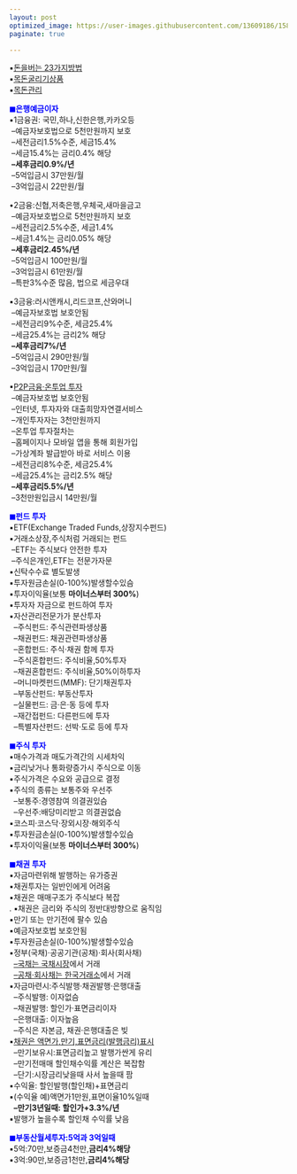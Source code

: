 ```yaml
---
layout: post
optimized_image: https://user-images.githubusercontent.com/13609186/158834851-5c5d7736-001b-448d-8bb6-eb99f2f16233.jpg
paginate: true

---
```


▪[돈을버는 23가지방법](https://www.aladin.co.kr/shop/ebook/wPreviewViewer.aspx?itemid=257981624)<br>
▪[목돈굴리기상품](https://cbnote.com/articles/%EB%AA%A9%EB%8F%88%EA%B5%B4%EB%A6%AC%EA%B8%B0%EC%83%81%ED%92%88/)<br>
▪[목돈관리](https://cbnote.com/articles/%EB%AA%A9%EB%8F%88%EA%B4%80%EB%A6%AC/)<br>

<span style="color:blue">**◼은행예금이자**</span><br>
▪1금융권: 국민,하나,신한은행,카카오등<br>
&nbsp;–예금자보호법으로 5천만원까지 보호<br>
&nbsp;–세전금리1.5%수준, 세금15.4%<br>
&nbsp;–세금15.4%는 금리0.4% 해당<br>
&nbsp;**–세후금리0.9%/년**<br>
&nbsp;–5억입금시 37만원/월<br>
&nbsp;–3억입금시 22만원/월<br>

•2금융:신협,저축은행,우체국,새마을금고<br>
&nbsp;–예금자보호법으로 5천만원까지 보호<br>
&nbsp;–세전금리2.5%수준, 세금1.4%<br>
&nbsp;–세금1.4%는 금리0.05% 해당<br>
&nbsp;**–세후금리2.45%/년**<br>
&nbsp;–5억입금시 100만원/월<br>
&nbsp;–3억입금시 61만원/월<br>
&nbsp;–특판3%수준 많음, 법으로 세금우대<br>

▪3금융:러시앤캐시,리드코프,산와머니<br>
&nbsp;–예금자보호법 보호안됨<br>
&nbsp;–세전금리9%수준, 세금25.4%<br>
&nbsp;–세금25.4%는 금리2% 해당<br>
&nbsp;**–세후금리7%/년**<br>
&nbsp;–5억입금시 290만원/월<br>
&nbsp;–3억입금시 170만원/월<br>

▪[P2P금융·온투업 투자](https://www.junsungki.com/magazine/post-detail.do?id=1096&group=ASSET)<br>
&nbsp;–예금자보호법 보호안됨<br>
&nbsp;–인터넷, 투자자와 대출희망자연결서비스<br>
&nbsp;–개인투자자는 3천만원까지<br>
&nbsp;–온투업 투자절차는<br>
&nbsp;–홈페이지나 모바일 앱을 통해 회원가입<br>
&nbsp;–가상계좌 발급받아 바로 서비스 이용<br>
&nbsp;–세전금리8%수준, 세금25.4%<br>
&nbsp;–세금25.4%는 금리2.5% 해당<br>
&nbsp;**–세후금리5.5%/년**<br>
&nbsp;–3천만원입금시 14만원/월<br>

<span style="color:blue">**◼펀드 투자**</span><br>
▪ETF(Exchange Traded Funds,상장지수펀드)<br>
▪거래소상장,주식처럼 거래되는 펀드<br>
&nbsp;–ETF는 주식보다 안전한 투자<br>
&nbsp;–주식은개인,ETF는 전문가자문<br>
▪신탁수수료 별도발생<br>
▪투자원금손실(0-100%)발생할수있슴<br>
▪투자이익율(보통 **마이너스부터 300%**)<br>
▪투자자 자금으로 펀드하여 투자<br>
▪자산관리전문가가 분산투자<br>
&nbsp; –주식펀드: 주식관련파생상품<br>
&nbsp; –채권펀드: 채권관련파생상품<br>
&nbsp; –혼합펀드: 주식·채권 함께 투자<br>
&nbsp; –주식혼합펀드: 주식비율,50%투자<br>
&nbsp; –채권혼합펀드: 주식비율,50%이하투자<br>
&nbsp; –머니마켓펀드(MMF): 단기채권투자<br>
&nbsp; –부동산펀드: 부동산투자<br>
&nbsp; –실물펀드: 금·은·동 등에 투자<br>
&nbsp; –재간접펀드: 다른펀드에 투자<br>
&nbsp; –특별자산펀드: 선박·도로 등에 투자<br>

<span style="color:blue">**◼주식 투자**</span><br>
▪매수가격과 매도가격간의 시세차익<br>
▪금리낮거나 통화량증가시 주식으로 이동<br>
▪주식가격은 수요와 공급으로 결정<br>
▪주식의 종류는 보통주와 우선주<br>
&nbsp; –보통주:경영참여 의결권있슴<br>
&nbsp; –우선주:배당미리받고 의결권없슴<br>
▪코스피·코스닥·장외시장·해외주식<br>
▪투자원금손실(0-100%)발생할수있슴<br>
▪투자이익율(보통 **마이너스부터 300%**)<br>

<span style="color:blue">**◼채권 투자**</span><br>
▪자금마련위해 발행하는 유가증권<br>
▪채권투자는 일반인에게 어려움<br>
▪채권은 매매구조가 주식보다 복잡<br>.
▪채권은 금리와 주식의 정반대방향으로 움직임<br>
▪만기 또는 만기전에 팔수 있슴<br>
▪예금자보호법 보호안됨<br>
▪투자원금손실(0-100%)발생할수있슴<br>
▪정부(국채)·공공기관(공채)·회사(회사채)<br>
&nbsp; [–국채는 국채시장](https://ktb.moef.go.kr/koreaExchnBondMrkt.do)에서 거래<br>
&nbsp; [–공채·회사채는 한국거래소](http://www.krx.co.kr/main/main.jsp)에서 거래<br>
▪자금마련시:주식발행·채권발행·은행대출<br>
&nbsp; –주식발행: 이자없슴<br>
&nbsp; –채권발행: 할인가·표면금리이자<br>
&nbsp; –은행대출: 이자높음<br>
&nbsp; –주식은 자본금, 채권·은행대출은 빚<br>
▪[채권은 액면가,만기,표면금리(발행금리)표시](https://www.iprovest.com/financial/bond/bondguide/bondstudy_7.html)<br>
&nbsp; –만기보유시:표면금리높고 발행가싼게 유리<br>
&nbsp; –만기전매매 할인채수익률 계산은 복잡함<br>
&nbsp; –단기:시장금리낮을때 사서 높을때 팜<br>
▪수익율: 할인발행(할인채)+표면금리<br>
▪(수익율 예)액면가1만원,표면이율10%일때<br>
&nbsp; **–만기3년일때: 할인가+3.3%/년**<br>
▪발행가 높을수록 할인채 수익률 낮음<br>

<span style="color:blue">**◼부동산월세투자:5억과 3억일때**</span><br>
▪5억:70만,보증금4천만,**금리4%해당**<br>
▪3억:90만,보증금1천만,**금리4%해당**<br>


